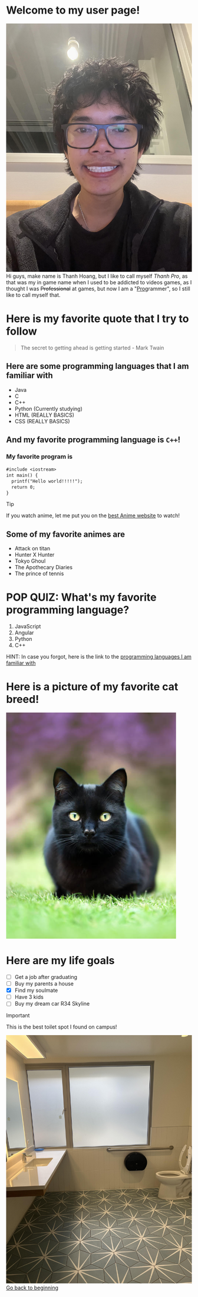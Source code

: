 # **Welcome to my user page!**
![Me](Thanhpro.jpg)
Hi guys, make name is Thanh Hoang, but I like to call myself *Thanh Pro*, as that was my in game name when I used to be addicted to videos games, as I thought I was ~~Professional~~ at games, but now I am a "<ins>Pro</ins>grammer", so I still like to call myself that.
# Here is my favorite quote that I try to follow
> The secret to getting ahead is getting started - Mark Twain

## Here are some programming languages that I am familiar with
* Java
* C
* C++
* Python (Currently studying)
* HTML   (REALLY BASICS)
* CSS    (REALLY BASICS)

## And my favorite programming language is `C++`!
### My favorite program is
```
#include <iostream>
int main() {
  printf("Hello world!!!!!");
  return 0;
}
```

> [!TIP]
> If you watch anime, let me put you on the [best Anime website](https://hianime.to/) to watch!

## Some of my favorite animes are
* Attack on titan
* Hunter X Hunter
* Tokyo Ghoul
* The Apothecary Diaries
* The prince of tennis


# POP QUIZ: What's my favorite programming language?

1. JavaScript
2. Angular
3. Python
4. C++

HINT: In case you forgot, here is the link to the [programming languages I am familiar with](#here-are-some-programming-languages-that-i-am-familiar-with)

# Here is a picture of my favorite cat breed!
![Here is a picture of my favorite cat breed](BlackCAt.jpg)

# Here are my life goals
- [ ] Get a job after graduating
- [ ] Buy my parents a house
- [x] Find my soulmate
- [ ] Have 3 kids
- [ ] Buy my dream car R34 Skyline

> [!IMPORTANT]
> This is the best toilet spot I found on campus!

![Toilet](WToilet.jpg)
[Go back to beginning](#welcome-to-my-user-page)

